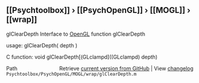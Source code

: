 ## [[Psychtoolbox]] &#8250; [[PsychOpenGL]] &#8250; [[MOGL]] &#8250; [[wrap]]

glClearDepth  Interface to [OpenGL](OpenGL) function glClearDepth  
  
usage:  glClearDepth( depth )  
  
C function:  void glClearDepth[(GLclampd]((GLclampd) depth)  




<div class="code_header" style="text-align:right;">
  <span style="float:left;">Path&nbsp;&nbsp;</span> <span class="counter">Retrieve <a href=
  "https://raw.github.com/Psychtoolbox-3/Psychtoolbox-3/beta/Psychtoolbox/PsychOpenGL/MOGL/wrap/glClearDepth.m">current version from GitHub</a> | View <a href=
  "https://github.com/Psychtoolbox-3/Psychtoolbox-3/commits/beta/Psychtoolbox/PsychOpenGL/MOGL/wrap/glClearDepth.m">changelog</a></span>
</div>
<div class="code">
  <code>Psychtoolbox/PsychOpenGL/MOGL/wrap/glClearDepth.m</code>
</div>

